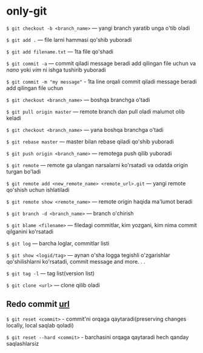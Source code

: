 # only-git

`$ git checkout -b <branch_name>` — yangi branch yaratib unga o'tib oladi

`$ git add .` — file larni hammasi qo'shib yuboradi

`$ git add filename.txt` — 1ta file qo'shadi

`$ git commit -a` — commit qiladi message beradi add qilingan file uchun va *nano* yoki *vim* ni ishga tushirib yuboradi

`$ git commit -m "my message"` - 1ta line orqali commit qiladi message beradi add qilingan file uchun

`$ git checkout <branch_name>` — boshqa branchga o'tadi 

`$ git pull origin master` — remote branch dan pull oladi malumot olib keladi

`$ git checkout <branch_name>` — yana boshqa branchga o'tadi

`$ git rebase master` — master bilan rebase qiladi qo'shib yuboradi

`$ git push origin <branch_name>` — remotega push qilib yuboradi

`$ git remote` 
— remote ga ulangan narsalarni ko'rsatadi va odatda origin turgan bo'ladi

`$ git remote add <new_remote_name> <remote_url>.git`
 — yangi remote qo'shish uchun ishlatiladi

`$ git remote show <remote_name>` — remote origin haqida ma'lumot beradi

`$ git branch -d <branch_name>` — branch o'chirish

`$ git blame <filename>` — filedagi commitlar, kim yozgani, kim nima commit qilganini ko'rsatadi

`$ git log` — barcha loglar, commitlar listi

`$ git show <logid/tag>`
 — aynan o'sha logga tegishli o'zgarishlar qo'shilishlarni ko'rsatadi, commit message and more. . .

`$ git tag -l` — tag list(version list) 

`$ git clone <url>` — clone qilib oladi

## Redo commit <a href="https://stackoverflow.com/questions/2530060/in-plain-english-what-does-git-reset-do">url</a>
`$ git reset <commit>` - commit'ni orqaga qaytaradi(preserving changes locally, local saqlab qoladi)

`$ git reset --hard <commit>` - barchasini orqaga qaytaradi hech qanday saqlashlarsiz

